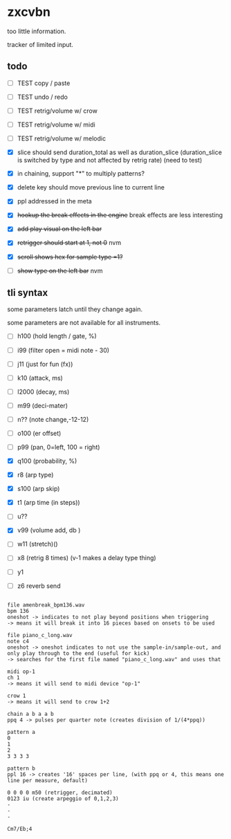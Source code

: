 # zxcvbn

too little information.

tracker of limited input.

## todo

- [ ] TEST copy / paste
- [ ] TEST undo / redo
- [ ] TEST retrig/volume w/ crow
- [ ] TEST retrig/volume w/ midi
- [ ] TEST retrig/volume w/ melodic
- [x] slice should send duration_total as well as duration_slice (duration_slice is switched by type and not affected by retrig rate) (need to test)
- [x] in chaining, support "*" to multiply patterns?
- [x] delete key should move previous line to current line
- [x] ppl addressed in the meta
- [x] ~~hookup the break effects in the engine~~ break effects are less interesting
- [x] ~~add play visual on the left bar~~
- [x] ~~retrigger should start at 1, not 0~~ nvm
- [x] ~~scroll shows hex for sample type =1?~~ 
- [ ] ~~show type on the left bar~~ nvm


## tli syntax

some parameters latch until they change again.

some parameters are not available for all instruments.

- [ ] h100 (hold length / gate, %)
- [ ] i99 (filter open = midi note - 30)
- [ ] j11 (just for fun (fx))
- [ ] k10 (attack, ms)
- [ ] l2000 (decay, ms)
- [ ] m99 (deci-mater)
- [ ] n?? (note change,-12-12)
- [ ] o100 (er offset)
- [ ] p99 (pan, 0=left, 100 = right)
- [x] q100  (probability, %)
- [x] r8 (arp type)
- [x] s100 (arp skip)
- [x] t1 (arp time (in steps))
- [ ] u??
- [x] v99 (volume add, db	)
- [ ] w11 (stretch)()
- [ ] x8 (retrig 8 times) (v-1 makes a delay type thing)
- [ ] y1 
- [ ] z6  reverb send



```

file amenbreak_bpm136.wav
bpm 136 
oneshot -> indicates to not play beyond positions when triggering
-> means it will break it into 16 pieces based on onsets to be used

file piano_c_long.wav
note c4 
oneshot -> oneshot indicates to not use the sample-in/sample-out, and only play through to the end (useful for kick)
-> searches for the first file named "piano_c_long.wav" and uses that 

midi op-1
ch 1
-> means it will send to midi device "op-1"

crow 1
-> means it will send to crow 1+2

chain a b a a b
ppq 4 -> pulses per quarter note (creates division of 1/(4*ppq))

pattern a
0
1
2
3 3 3 3 

pattern b 
ppl 16 -> creates '16' spaces per line, (with ppq or 4, this means one line per measure, default)

0 0 0 0 m50 (retrigger, decimated)
0123 iu (create arpeggio of 0,1,2,3)
-
-
-
```



```
Cm7/Eb;4 
```
